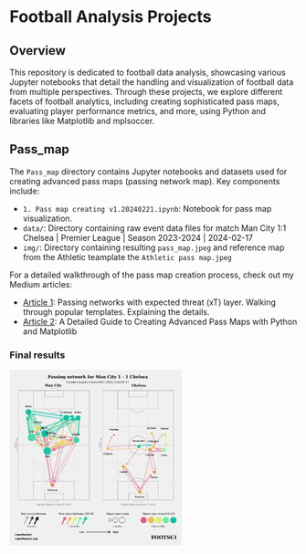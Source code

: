 Football Analysis Projects
==========================

Overview
--------

This repository is dedicated to football data analysis, showcasing various Jupyter notebooks that detail the handling and visualization of football data from multiple perspectives. Through these projects, we explore different facets of football analytics, including creating sophisticated pass maps, evaluating player performance metrics, and more, using Python and libraries like Matplotlib and mplsoccer.

## Pass_map 

The `Pass_map` directory contains Jupyter notebooks and datasets used for creating advanced pass maps (passing network map). Key components include:

- `1. Pass map creating v1.20240221.ipynb`: Notebook for pass map visualization.
- `data/`: Directory containing raw event data files for match Man City 1:1 Chelsea | Premier League | Season 2023-2024 | 2024-02-17
- `img/`: Directory containing resulting `pass_map.jpeg` and reference map from the Athletic teamplate the `Athletic pass map.jpeg`

For a detailed walkthrough of the pass map creation process, check out my Medium articles:

- [Article 1](https://medium.com/@footsci/passing-networks-with-expected-threat-xt-layer-7d699f75387b): Passing networks with expected threat (xT) layer. Walking through popular templates. Explaining the details.
- [Article 2](https://footsci.medium.com/a-detailed-guide-to-creating-advanced-pass-maps-with-python-and-matplotlib-731d6aa71a94): A Detailed Guide to Creating Advanced Pass Maps with Python and Matplotlib

### Final results

<img src="/Pass_map/img/pass_map.jpeg" width="60%" height="auto">


